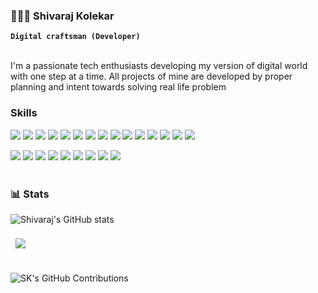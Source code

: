 ### 👨🏻‍💻 Shivaraj Kolekar

**`Digital craftsman (Developer)`**



<br>
I'm a passionate tech enthusiasts developing my version of digital world with one step at a time. All projects of mine are developed by proper planning and intent towards solving real life problem

<br>

<h3>Skills</h3>
<!--
<h3>🧰 Languages :</h3>
<img align="left" alt="HTML5" width="30px" src="https://cdn.jsdelivr.net/gh/devicons/devicon/icons/html5/html5-original.svg" style="padding-right:10px;" />
<img align="left" alt="CSS3" width="30px" src="https://cdn.jsdelivr.net/gh/devicons/devicon/icons/css3/css3-original.svg" style="padding-right:10px;" />
<img align="left" alt="JAVASCRIPT" width="30px" src="https://cdn.jsdelivr.net/gh/devicons/devicon/icons/javascript/javascript-original.svg" style="padding-right:10px;" />
<img align="left" alt="" width="30px" src="https://cdn.jsdelivr.net/gh/devicons/devicon/icons/python/python-original.svg" style="padding-right:10px;" />
<img align="left" alt="" width="30px" src="https://cdn.jsdelivr.net/gh/devicons/devicon@latest/icons/cplusplus/cplusplus-original.svg" />
<img align="left" alt="" width="30px" src="cc" style="padding-right:10px;" />
<br>
<br>
<h3>🧰 Tools :</h3>
<img align="left" alt="" width="30px" src="https://cdn.jsdelivr.net/gh/devicons/devicon/icons/mysql/mysql-original-wordmark.svg" style="padding-right:10px;" />
<img align="left" alt="" width="30px" src="https://cdn.jsdelivr.net/gh/devicons/devicon@v2.15.1/devicon.min.css" style="padding-right:10px;" />
<img align="left" alt="" width="30px" src="https://cdn.jsdelivr.net/gh/devicons/devicon/icons/arduino/arduino-original-wordmark.svg" style="padding-right:10px;" />
<img align="left" alt="" width="30px" src="https://cdn.jsdelivr.net/gh/devicons/devicon/icons/tailwindcss/tailwindcss-plain.svg" style="padding-right:10px;" />
<img align="left" alt="" width="30px" src="https://cdn.jsdelivr.net/gh/devicons/devicon/icons/blender/blender-original.svg" style="padding-right:10px;" />
<img align="left" alt="" width="30px" src="https://cdn.jsdelivr.net/gh/devicons/devicon@v2.15.1/devicon.min.css" style="padding-right:10px;" />
<img align="left" alt="" width="30px"  src="https://cdn.jsdelivr.net/gh/devicons/devicon@latest/icons/nodejs/nodejs-original-wordmark.svg" />
<img   align="left" alt="" width="30px" src="https://cdn.jsdelivr.net/gh/devicons/devicon@latest/icons/express/express-original.svg" />
<img  align="left" alt="" width="30px" src="https://cdn.jsdelivr.net/gh/devicons/devicon@latest/icons/mongodb/mongodb-original.svg"  />
<img   align="left" alt="" width="30px" src="https://cdn.jsdelivr.net/gh/devicons/devicon@latest/icons/netlify/netlify-original.svg" />
<img  align="left" alt="" width="30px" src="https://cdn.jsdelivr.net/gh/devicons/devicon@latest/icons/vercel/vercel-original.svg" />
<img    align="left" alt="" width="30px" src="https://cdn.jsdelivr.net/gh/devicons/devicon@latest/icons/npm/npm-original-wordmark.svg" />
<img  align="left" alt="" width="30px"  src="https://cdn.jsdelivr.net/gh/devicons/devicon@latest/icons/postman/postman-original.svg" />
<img  align="left" alt="" width="30px" src="https://cdn.jsdelivr.net/gh/devicons/devicon@latest/icons/supabase/supabase-original.svg" />
<img align="left" alt="" width="30px" src="https://cdn.jsdelivr.net/gh/devicons/devicon@latest/icons/bootstrap/bootstrap-original.svg" style="padding-right:10px;" />
<img align="left" alt="" width="30px" src="https://cdn.jsdelivr.net/gh/devicons/devicon@latest/icons/flask/flask-original.svg" style="padding-right:10px;" />
<img align="left" alt="" width="30px" src="https://cdn.jsdelivr.net/gh/devicons/devicon@latest/icons/googlecloud/googlecloud-original.svg" style="padding-right:10px;" />
<img align="left" alt="" width="30px" src="https://cdn.jsdelivr.net/gh/devicons/devicon@latest/icons/pandas/pandas-original-wordmark.svg" style="padding-right:10px;" />
<img align="left" alt="" width="30px" src="https://cdn.jsdelivr.net/gh/devicons/devicon@latest/icons/vscode/vscode-original.svg" style="padding-right:10px;" />
<img    align="left" alt="" width="30px" src="https://cdn.jsdelivr.net/gh/devicons/devicon@latest/icons/figma/figma-original.svg" />
<img align="left" alt="" width="30px" src="https://cdn.jsdelivr.net/gh/devicons/devicon@latest/icons/github/github-original.svg" />
          -->
  

![](https://img.shields.io/badge/Code-Python-informational?style=flat&logo=python&logoColor=white&color=3776AB)
![](https://img.shields.io/badge/Code-Javascript-informational?style=flat&logo=javascript&logoColor=white&color=F7DF1E)
![](https://img.shields.io/badge/Code-C++-informational?style=flat&logo=c++&logoColor=white&color=00599C)
![](https://img.shields.io/badge/Code-HTML5-informational?style=flat&logo=html5&logoColor=white&color=E34F26)
![](https://img.shields.io/badge/Code-CSS3-informational?style=flat&logo=css3&logoColor=white&color=1572B6)
![](https://img.shields.io/badge/Code-NodeJS-informational?style=flat&logo=node.js&logoColor=white&color=339933)
![](https://img.shields.io/badge/Code-ExpressJS-informational?style=flat&logo=express&logoColor=white&color=000000)
![](https://img.shields.io/badge/Code-MongoDB-informational?style=flat&logo=mongodb&logoColor=white&color=47A248)
![](https://img.shields.io/badge/Code-MySQL-informational?style=flat&logo=mysql&logoColor=white&color=4479A1)
![](https://img.shields.io/badge/Code-TailwindCSS-informational?style=flat&logo=tailwindcss&logoColor=white&color=4dc0b5)
![](https://img.shields.io/badge/Code-Pandas-informational?style=flat&logo=pandas&logoColor=white&color=150458)
![](https://img.shields.io/badge/Code-Arduino-informational?style=flat&logo=arduino&logoColor=white&color=00979D)
![](https://img.shields.io/badge/Code-Supabase-informational?style=flat&logo=supabase&logoColor=white&color=00979D)
![](https://img.shields.io/badge/Code-Bootstrap-informational?style=flat&logo=bootstrap&logoColor=white&color=00979D)
![](https://img.shields.io/badge/Code-Flask-informational?style=flat&logo=flask&logoColor=white&color=00979D)






![](https://img.shields.io/badge/Software-Figma-informational?style=flat&logo=figma&logoColor=white&color=F24E1E)
![](https://img.shields.io/badge/Software-Canva-informational?style=flat&logo=canva&logoColor=white&color=00C4CC)
![](https://img.shields.io/badge/Software-Blender-informational?style=flat&logo=blender&logoColor=white&color=0000CC)
![](https://img.shields.io/badge/Software-Jira-informational?style=flat&logo=jira&logoColor=white&color=0052CC)
![](https://img.shields.io/badge/Software-Postman-informational?style=flat&logo=postman&logoColor=white&color=172B4D)
![](https://img.shields.io/badge/Software-Github-informational?style=flat&logo=Github&logoColor=white&color=007ACC) 
![](https://img.shields.io/badge/Software-VSCode-informational?style=flat&logo=visualstudiocode&logoColor=white&color=007ACC) 
![](https://img.shields.io/badge/Software-Netlify-informational?style=flat&logo=netlify&logoColor=white&color=007ACC) 
![](https://img.shields.io/badge/Software-Vercel-informational?style=flat&logo=vercel&logoColor=white&color=007ACC) 
<br>
<br>
<h3>📊 Stats</h3>


![Shivaraj's GitHub stats](https://github-readme-stats.vercel.app/api?username=Shivaraj-Kolekar&show_icons=true&theme=tokyonight)






<a href="https://github.com/Shivaraj-Kolekar">
  <img align="center" style="margin:0.5rem" src="https://github-readme-stats.vercel.app/api/top-langs/?username=Shivaraj-Kolekar&size_weight=0&count_weight=1&hide=html,css,jupyter%20notebook,purebasic&langs_count=3&layout=donut-vertical&theme=tokyonight" />
</a>
<br>
<br>



![SK's GitHub Contributions](https://github-readme-streak-stats.herokuapp.com/?&theme=tokyonight&hide_border=false&currStreakNum=F6A085&currStreakLabel=F6A085&user=Shivaraj-Kolekar)
<br>



<!--
**Shivaraj-Kolekar/Shivaraj-Kolekar** is a ✨ _special_ ✨ repository because its `README.md` (this file) appears on your GitHub profile.

Here are some ideas to get you started:

- 🔭 I’m currently working on ...
- 🌱 I’m currently learning ...
- 👯 I’m looking to collaborate on ...
- 🤔 I’m looking for help with ...
- 💬 Ask me about ...
- 📫 How to reach me: ...
- 😄 Pronouns: ...
- ⚡ Fun fact: ...
-->
